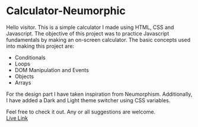 # Calculator-Neumorphic

Hello visitor. This is a simple calculator I made using HTML, CSS and Javascript. 
The objective of this project was to practice Javascript fundamentals by making an on-screen calculator. The basic concepts used into making this project are:
- Conditionals
- Loops
- DOM Manipulation and Events
- Objects
- Arrays

For the design part I have taken inspiration from Neumorphism. Additionally, I have added a Dark and Light theme switcher using CSS variables.

Feel free to check it out. Any or all suggestions are welcome.  
[Live Link](https://kaushikom.github.io/Calculator-Neumorphic/)
